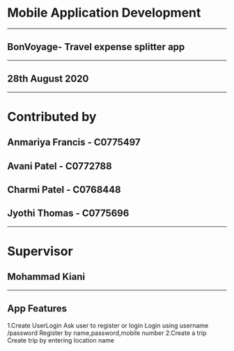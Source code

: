 #                             Mobile Application Development
___________________________________________________________________________
##                        BonVoyage- Travel expense splitter app
___________________________________________________________________________
##                                    28th August 2020
___________________________________________________________________________
#                                    Contributed by
##                                Anmariya Francis - C0775497 
##                                  Avani Patel - C0772788
##                                  Charmi Patel - C0768448
##                                  Jyothi Thomas - C0775696
______________________________________________________________________________
#                                         Supervisor
##                                       Mohammad Kiani
________________________________________________________________________________
## App Features
1.Create UserLogin
Ask user to register or login
Login using username /password
Register by name,password,mobile number
2.Create a trip
Create trip by entering location name
